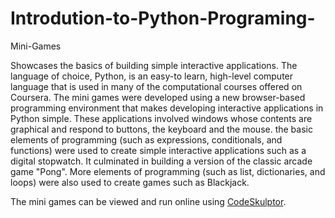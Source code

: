 # Introdution-to-Python-Programing-

Mini-Games 

Showcases the basics of building simple interactive applications. The language of choice, Python, is an easy-to learn, high-level computer language that is used in many of the computational courses offered on Coursera. The mini games were developed using a new browser-based programming environment that makes developing interactive applications in Python simple. These applications involved windows whose contents are graphical and respond to buttons, the keyboard and the mouse. the basic elements of programming (such as expressions, conditionals, and functions) were used to create simple interactive applications such as a digital stopwatch. It culminated in building a version of the classic arcade game "Pong". More elements of programming (such as list, dictionaries, and loops) were also used to create games such as Blackjack.

The mini games can be viewed and run online using [CodeSkulptor](http://www.codeskulptor.org/).
